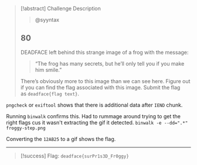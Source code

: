 > [!abstract] Challenge Description
> > @syyntax
> ## 80
> DEADFACE left behind this strange image of a frog with the message:
> 
> > “The frog has many secrets, but he’ll only tell you if you make him smile.”
> 
> There’s obviously more to this image than we can see here. Figure out if you can find the flag associated with this image. Submit the flag as `deadface{flag text}`.

`pngcheck` or `exiftool` shows that there is additional data after `IEND` chunk.

Running `binwalk` confirms this. Had to rummage around trying to get the right flags cus it wasn't extracting the gif it detected.
`binwalk -e --dd=".*" froggy-step.png`

Converting the `12AB25` to a gif shows the flag.

---
> [!success] Flag: `deadface{surPr1s3D_Fr0ggy}`
